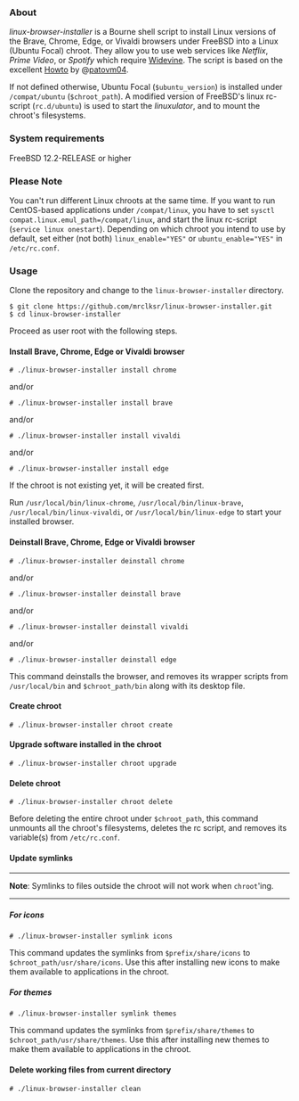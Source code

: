 ### About

*linux-browser-installer* is a Bourne shell script to install Linux versions of
the Brave, Chrome, Edge, or Vivaldi browsers under FreeBSD into a Linux
(Ubuntu Focal) chroot.
They allow you to use web services like *Netflix*, *Prime Video*, or *Spotify*
which require [Widevine](https://en.wikipedia.org/wiki/Widevine).
The script is based on the excellent [Howto](https://forums.freebsd.org/threads/linuxulator-how-to-run-google-chrome-linux-binary-on-freebsd.77559/) by @[patovm04](https://github.com/patovm04).

If not defined otherwise, Ubuntu Focal (`$ubuntu_version`) is installed under
`/compat/ubuntu` (`$chroot_path`). A modified version of FreeBSD's linux rc-script
(`rc.d/ubuntu`) is used to start the *linuxulator*, and to mount the chroot's
filesystems.

### System requirements

FreeBSD 12.2-RELEASE or higher

### Please Note

You can't run different Linux chroots at the same time. If you want to run
CentOS-based applications under `/compat/linux`, you have to set
`sysctl compat.linux.emul_path=/compat/linux`, and start the linux rc-script
(`service linux onestart`). Depending on which chroot you intend to use by
default, set either (not both) `linux_enable="YES"` or `ubuntu_enable="YES"`
in `/etc/rc.conf`.

### Usage

Clone the repository and change to the `linux-browser-installer` directory.

````
$ git clone https://github.com/mrclksr/linux-browser-installer.git
$ cd linux-browser-installer
````

Proceed as user root with the following steps.

#### Install Brave, Chrome, Edge or Vivaldi browser

````
# ./linux-browser-installer install chrome
````

and/or

````
# ./linux-browser-installer install brave
````

and/or

````
# ./linux-browser-installer install vivaldi
````

and/or

````
# ./linux-browser-installer install edge
````

If the chroot is not existing yet, it will be created first.

Run `/usr/local/bin/linux-chrome`, `/usr/local/bin/linux-brave`,
`/usr/local/bin/linux-vivaldi`, or `/usr/local/bin/linux-edge`
to start your installed browser.

#### Deinstall Brave, Chrome, Edge or Vivaldi browser

````
# ./linux-browser-installer deinstall chrome
````

and/or

````
# ./linux-browser-installer deinstall brave
````

and/or

````
# ./linux-browser-installer deinstall vivaldi
````

and/or

````
# ./linux-browser-installer deinstall edge
````

This command deinstalls the browser, and removes its wrapper
scripts from `/usr/local/bin` and `$chroot_path/bin` along with its
desktop file.

#### Create chroot

````
# ./linux-browser-installer chroot create
````

#### Upgrade software installed in the chroot

````
# ./linux-browser-installer chroot upgrade
````

#### Delete chroot

````
# ./linux-browser-installer chroot delete
````

Before deleting the entire chroot under `$chroot_path`, this command
unmounts all the chroot's filesystems, deletes the rc script, and removes its
variable(s) from `/etc/rc.conf`.

#### Update symlinks
- - -

**Note**: Symlinks to files outside the chroot will not work when `chroot`'ing.

- - -

##### For icons

````
# ./linux-browser-installer symlink icons
````

This command updates the symlinks from `$prefix/share/icons` to
`$chroot_path/usr/share/icons`. Use this after installing new icons
to make them available to applications in the chroot.

##### For themes
````
# ./linux-browser-installer symlink themes
````

This command updates the symlinks from `$prefix/share/themes` to
`$chroot_path/usr/share/themes`. Use this after installing new themes
to make them available to applications in the chroot.

#### Delete working files from current directory
````
# ./linux-browser-installer clean
````
